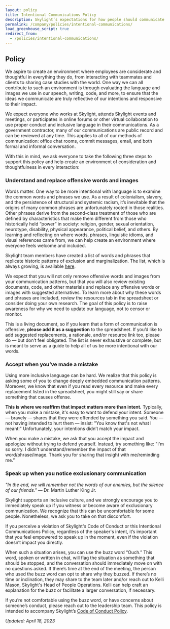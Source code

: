 ```yaml
---
layout: policy
title: Intentional Communications Policy
description: Skylight’s expectations for how people should communicate.
permalink: /company/policies/intentional-communications/
load_greenhouse_script: true
redirect_from:
  - /policies/intentional-communications/
---
```


## Policy

We aspire to create an environment where employees are considerate and thoughtful in everything they do, from interacting with teammates and clients to sharing case studies with the world. One way we can all contribute to such an environment is through evaluating the language and images we use in our speech, writing, code, and more, to ensure that the ideas we communicate are truly reflective of our intentions and responsive to their impact. 

We expect everyone who works at Skylight, attends Skylight events and meetings, or participates in online forums or other virtual collaboration to use proper conduct and inclusive language in their communications. As a government contractor, many of our communications are public record and can be reviewed at any time. This applies to all of our methods of communication: office chat rooms, commit messages, email, and both formal and informal conversation. 

With this in mind, we ask everyone to take the following three steps to support this policy and help create an environment of consideration and thoughtfulness in every interaction:


### Understand and replace offensive words and images 

Words matter. One way to be more intentional with language is to examine the common words and phrases we use. As a result of colonialism, slavery, and the persistence of structural and systemic racism, it’s inevitable that the origins of many common phrases are unfortunately rooted in those realities. Other phrases derive from the second-class treatment of those who are defined by characteristics that make them different from those who historically held “power” in society: religion, gender, sexual orientation, neurotype, disability, physical appearance, political belief, and others. By learning and reflecting on where words, phrases, linguistic idioms, and visual references came from, we can help create an environment where everyone feels welcome and included.

Skylight team members have created a list of words and phrases that replicate historic patterns of exclusion and marginalization. The list, which is always growing, is available [here](https://docs.google.com/spreadsheets/d/1pcBJ8NSR2FyDSvp9MMm7EhgC7vwAWhl8YyNoYX12fJY/edit?usp=sharing).

We expect that you will not only remove offensive words and images from your communication patterns, but that you will also review existing documents, code, and other materials and replace any offensive words or images with suggested alternatives. To learn more about why these words and phrases are included, review the resources tab in the spreadsheet or consider doing your own research. The goal of this policy is to raise awareness for why we need to update our language, not to censor or monitor.

This is a living document, so if you learn that a form of communication is offensive, **please add it as a suggestion** to the spreadsheet. If you’d like to add suggested replacements, a rationale, and/or resource link too, please do — but don’t feel obligated. The list is never exhaustive or complete, but is meant to serve as a guide to help all of us be more intentional with our words.


### Accept when you’ve made a mistake

Using more inclusive language can be hard. We realize that this policy is asking some of you to change deeply embedded communication patterns. Moreover, we know that even if you read every resource and make every replacement listed in the spreadsheet, you might still say or share something that causes offense. 

**This is where we reaffirm that impact matters more than intent.** Typically, when you make a mistake, it's easy to want to defend your intent. Someone — bravely — shares that they were offended by something you said. You — not having intended to hurt them — insist: "You know that's not what I meant!" Unfortunately, your intentions didn’t match your impact. 

When you make a mistake, we ask that you accept the impact and apologize without trying to defend yourself. Instead, try something like: "I'm so sorry. I didn't understand/remember the impact of that word/phrase/image. Thank you for sharing that insight with me/reminding me.” 


### Speak up when you notice exclusionary communication

*"In the end, we will remember not the words of our enemies, but the silence of our friends."* — Dr. Martin Luther King Jr.

Skylight supports an inclusive culture, and we strongly encourage you to immediately speak up if you witness or become aware of exclusionary communication. We recognize that this can be uncomfortable for some people. Nonetheless, we ask you to take on that discomfort. 

If you perceive a violation of Skylight's Code of Conduct or this Intentional Communications Policy, regardless of the speaker's intent, it’s important that you feel empowered to speak up in the moment, even if the violation doesn’t impact you directly. 

When such a situation arises, you can use the buzz word “Ouch.” This word, spoken or written in chat, will flag the situation as something that should be stopped, and the conversation should immediately move on with no questions asked. If there’s time at the end of the meeting, the person who used the buzz word can opt to share why they buzzed. If there’s no time or inclination, they may share to the team later and/or reach out to Kelli Mason, Skylight's Head of People Operations. Kelli can help craft an explanation for the buzz or facilitate a larger conversation, if necessary.

If you’re not comfortable using the buzz word, or have concerns about someone’s conduct, please reach out to the leadership team. This policy is intended to accompany Skylight’s [Code of Conduct Policy](/company/policies/code-of-conduct/).

*Updated: April 18, 2023*